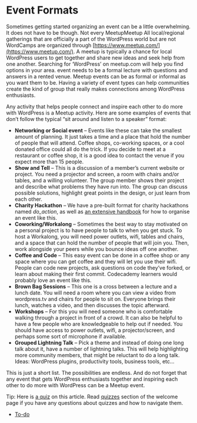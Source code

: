 # Event Formats

Sometimes getting started organizing an event can be a little overwhelming. It does not have to be though. Not every MeetupMeetup All local/regional gatherings that are officially a part of the WordPress world but are not WordCamps are organized through [https://www.meetup.com/](https://www.meetup.com/). A meetup is typically a chance for local WordPress users to get together and share new ideas and seek help from one another. Searching for ‘WordPress’ on meetup.com will help you find options in your area. event needs to be a formal lecture with questions and answers in a rented venue. Meetup events can be as formal or informal as you want them to be. Having a variety of event types can help communities create the kind of group that really makes connections among WordPress enthusiasts.

Any activity that helps people connect and inspire each other to do more with WordPress is a Meetup activity. Here are some examples of events that don’t follow the typical “sit around and listen to a speaker” format:

*   **Networking or Social event** – Events like these can take the smallest amount of planning. It just takes a time and a place that hold the number of people that will attend. Coffee shops, co-working spaces, or a cool donated office could all do the trick. If you decide to meet at a restaurant or coffee shop, it is a good idea to contact the venue if you expect more than 15 people.
*   **Show and Tell** – This is a discussion of a member’s current website or project. You need a projector and screen, a room with chairs and/or tables, and a willing volunteer. The group member shows their project and describe what problems they have run into. The group can discuss possible solutions, highlight great points in the design, or just learn from each other.
*   **Charity Hackathon** – We have a pre-built format for charity hackathons named *do\_action*, as well as [an extensive handbook](https://make.wordpress.org/community/handbook/meetup-organizer/event-formats/do_action-charity-hackathon/) for how to organise an event like this.
*   **Coworking/Workalong** – Sometimes the best way to stay motivated on a personal project is to have people to talk to when you get stuck. To host a Workalong, you will need power outlets, wifi, tables and chairs, and a space that can hold the number of people that will join you. Then, work alongside your peers while you bounce ideas off one another.
*   **Coffee and Code** – This easy event can be done in a coffee shop or any space where you can get coffee and they will let you use their wifi. People can code new projects, ask questions on code they’ve forked, or learn about making their first commit. Codecademy learners would probably love an event like this.
*   **Brown Bag Sessions** – This one is a cross between a lecture and a lunch date. You will need a room where you can view a video from wordpress.tv and chairs for people to sit on. Everyone brings their lunch, watches a video, and then discusses the topic afterward.
*   **Workshops** – For this you will need someone who is comfortable walking through a project in front of a crowd. It can also be helpful to have a few people who are knowledgeable to help out if needed. You should have access to power outlets, wifi, a projector/screen, and perhaps some sort of microphone if available.
*   **Grouped Lightning Talk** – Pick a theme and instead of doing one long talk about it, have a number of lightning talks. This will help highlighting more community members, that might be reluctant to do a long talk. Ideas: WordPress plugins, productivity tools, business tools, etc…

This is just a short list. The possibilities are endless. And do not forget that any event that gets WordPress enthusiasts together and inspiring each other to do more with WordPress can be a Meetup event.

Tip: Here is [a quiz](https://community-self-training.mystagingwebsite.com/quiz/planning-a-variety-of-events/) on this article. Read [quizzes](https://make.wordpress.org/community/handbook/meetup-organizer/welcome/#quizzes) section of the welcome page if you have any questions about quizzes and how to navigate them.

*   [To-do](# "To-do")